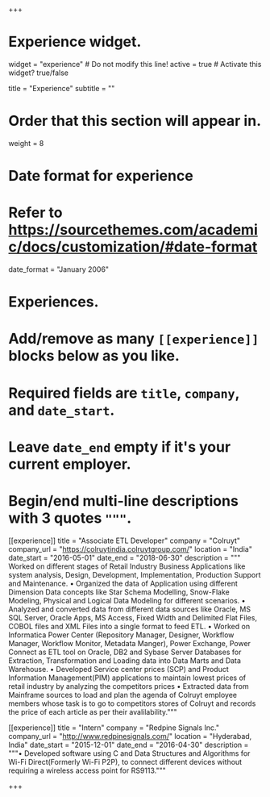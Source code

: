 +++
# Experience widget.
widget = "experience"  # Do not modify this line!
active = true  # Activate this widget? true/false

title = "Experience"
subtitle = ""

# Order that this section will appear in.
weight = 8

# Date format for experience
#   Refer to https://sourcethemes.com/academic/docs/customization/#date-format
date_format = "January 2006"

# Experiences.
#   Add/remove as many `[[experience]]` blocks below as you like.
#   Required fields are `title`, `company`, and `date_start`.
#   Leave `date_end` empty if it's your current employer.
#   Begin/end multi-line descriptions with 3 quotes `"""`.
[[experience]]
  title = "Associate ETL Developer"
  company = "Colruyt"
  company_url = "https://colruytindia.colruytgroup.com/"
  location = "India"
  date_start = "2016-05-01"
  date_end = "2018-06-30"
  description = """
  Worked on different stages of Retail Industry Business Applications like system analysis, Design, Development, Implementation, Production Support and Maintenance.
• Organized the data of Application using different Dimension Data concepts like Star Schema Modelling, Snow-Flake Modeling, Physical and Logical Data Modeling for different scenarios.
• Analyzed and converted data from different data sources like Oracle, MS SQL Server, Oracle Apps, MS Access, Fixed Width and Delimited Flat Files, COBOL files and XML Files into a single format to feed ETL.
• Worked on Informatica Power Center (Repository Manager, Designer, Workflow Manager, Workflow Monitor, Metadata Manger), Power Exchange, Power Connect as ETL tool on Oracle, DB2 and Sybase Server Databases for Extraction, Transformation and Loading data into Data Marts and Data Warehouse.
• Developed Service center prices (SCP) and Product Information Management(PIM) applications to maintain lowest prices of retail industry by analyzing the competitors prices
• Extracted data from Mainframe sources to load and plan the agenda of Colruyt employee members whose task is to go to competitors stores of Colruyt and records the price of each article as per their avalilability."""

[[experience]]
  title = "Intern"
  company = "Redpine Signals Inc."
  company_url = "http://www.redpinesignals.com/"
  location = "Hyderabad, India"
  date_start = "2015-12-01"
  date_end = "2016-04-30"
  description = """• Developed software using C and Data Structures and Algorithms for Wi-Fi Direct(Formerly Wi-Fi P2P), to connect different devices without requiring a wireless access point for RS9113."""

+++
